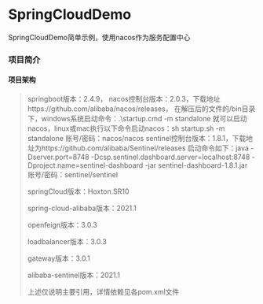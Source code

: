 # SpringCloudDemo
SpringCloudDemo简单示例，使用nacos作为服务配置中心
### 项目简介
#### 项目架构
> springboot版本：2.4.9，
> nacos控制台版本：2.0.3，下载地址https://github.com/alibaba/nacos/releases，
> 在解压后的文件的/bin目录下，windows系统启动命令：.\startup.cmd -m standalone 就可以启动nacos，linux或mac执行以下命令启动nacos：sh startup.sh -m standalone
> 账号/密码：nacos/nacos
> sentinel控制台版本：1.8.1，下载地址为https://github.com/alibaba/Sentinel/releases
> 启动命令如下：java -Dserver.port=8748 -Dcsp.sentinel.dashboard.server=localhost:8748 -Dproject.name=sentinel-dashboard -jar sentinel-dashboard-1.8.1.jar
> 账号/密码：sentinel/sentinel
> 
> springCloud版本：Hoxton.SR10
> 
> spring-cloud-alibaba版本：2021.1
> 
> openfeign版本：3.0.3
> 
> loadbalancer版本：3.0.3
> 
> gateway版本：3.0.1
> 
> alibaba-sentinel版本：2021.1
> 
> 上述仅说明主要引用，详情依赖见各pom.xml文件
